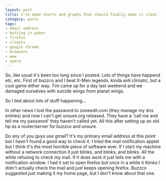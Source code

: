 ```yaml
---
layout: post
title: I've made charts and graphs that should finally make it clear.
category: posts
tags:
- email address
- betting in poker
- firefox
- clients
- google chrome
- browsers
- www
- opera
---
```

<p>So, like usual it's been too long since I posted. Lots of things have happend etc, etc. First of buzzco and I beat X-Men legends. kinda anti climatic, but a cool game either way. Tim came up for a day last weekend and we damaged ourselves with suicide wings from planet wings.</p>

<p>So I lied about lots of stuff happening...</p>

<p>In other news I lost the password to zoneedit.com (they manage my dns entries) and now I can't get unsure.org released. They have a 'call me and tell me my password' they haven't called yet. All this after setting up an old hp as a router/server for buzzco and unsure.</p>

<p>Do any of you guys use gmail? It's my primary email address at this point but I havn't found a good way to check it. I tried the mail notification applet but I think it's the most horrible piece of software ever. If I start my machine without a network connection it just blinks, and blinks, and blinks. All the while refusing to check my mail. If it does work it just tells me with a notification window. I had it set to open firefox but once in a while it thinks I didn't actually check the mail and just keeps opening firefox. Buzzco suggested just making it my home page, but I don't know about that one.</p>

